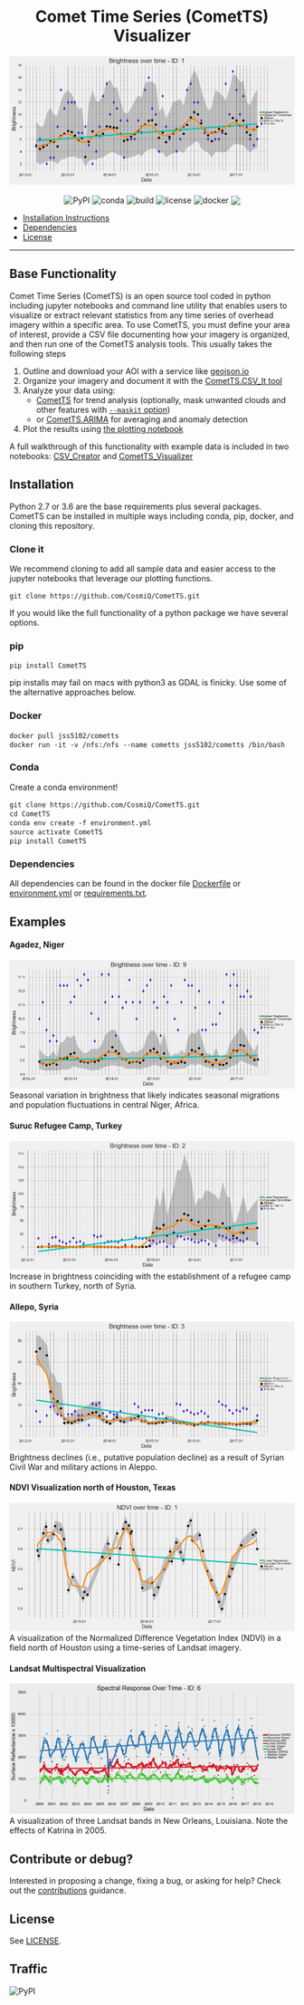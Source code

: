 <h1 align="center">Comet Time Series (CometTS) Visualizer</h1>

![Niamey Time Series Plot](ExamplePlots/Niamey.png)

<p align="center">

<img align="center" src="https://img.shields.io/pypi/v/cometts.svg" alt="PyPI">
<img align="center" src="https://anaconda.org/jshermeyer/cometts/badges/version.svg" alt="conda">   
<img align="center" src="https://travis-ci.com/jshermeyer/CometTS.svg?branch=master" alt="build">
<img align="center" src="https://img.shields.io/github/license/jshermeyer/cometts.svg" alt="license">
<img align="center" src="https://img.shields.io/docker/build/cosmiqworks/cw-eval.svg" alt="docker">
<a href="https://codecov.io/gh/jshermeyer/cometts"><img align="center" src="https://codecov.io/gh/jshermeyer/cometts/branch/master/graph/badge.svg" /></a>
</p>

- [Installation Instructions](#installation-instructions)
- [Dependencies](#dependencies)
- [License](#license)
---


## Base Functionality
Comet Time Series (CometTS) is an open source tool coded in python including jupyter notebooks and command line utility that enables users to visualize or extract relevant statistics from any time series of overhead imagery within a specific area. To use CometTS, you must define your area of interest, provide a CSV file documenting how your imagery is organized, and then run one of the CometTS analysis tools. This usually takes the following steps

1. Outline and download your AOI with a service like [geojson.io](www.geojson.io)
2. Organize your imagery and document it with the [CometTS.CSV_It tool](https://github.com/CosmiQ/CometTS/blob/master/CometTS/CSV_It.py)
3. Analyze your data using:
   - [CometTS](https://github.com/CosmiQ/CometTS/blob/master/CometTS/CometTS.py) for trend analysis  (optionally, mask unwanted clouds and other features with [`--maskit` option](https://github.com/CosmiQ/CometTS/search?l=Python&q=--maskit))
   - or [CometTS.ARIMA](https://github.com/CosmiQ/CometTS/blob/master/CometTS/ARIMA.py) for averaging and anomaly detection
4. Plot the results using [the plotting notebook](Notebooks/Plot_Results.ipynb)

A full walkthrough of this functionality with example data is included in two notebooks: [CSV_Creator](Notebooks/CSV_Creator.ipynb) and [CometTS_Visualizer](Notebooks/CometTS_Visualizer.ipynb)


## Installation
Python 2.7 or 3.6 are the base requirements plus several packages.  CometTS can be installed in multiple ways including conda, pip, docker, and cloning this repository.


### Clone it
We recommend cloning to add all sample data and easier access to the jupyter notebooks that leverage our plotting functions.
```
git clone https://github.com/CosmiQ/CometTS.git
```
If you would like the full functionality of a python package we have several options.

### pip
```
pip install CometTS
```
pip installs may fail on macs with python3 as GDAL is finicky.  Use some of the alternative approaches below.

### Docker
```
docker pull jss5102/cometts
docker run -it -v /nfs:/nfs --name cometts jss5102/cometts /bin/bash 
```

### Conda
Create a conda environment!

```
git clone https://github.com/CosmiQ/CometTS.git
cd CometTS
conda env create -f environment.yml
source activate CometTS
pip install CometTS
```

### Dependencies
All dependencies can be found in the docker file [Dockerfile](./Dockerfile) or
[environment.yml](./environment.yml) or [requirements.txt](./requirements.txt).

## Examples

#### Agadez, Niger
![Agadez Time Series Plot](ExamplePlots/Agadez.png)
Seasonal variation in brightness that likely indicates seasonal migrations and population fluctuations in central Niger, Africa.


#### Suruc Refugee Camp, Turkey
![Suruc Time Series Plot](ExamplePlots/Suruc.png)
Increase in brightness coinciding with the establishment of a refugee camp in southern Turkey, north of Syria.


#### Allepo, Syria
![Allepo Time Series Plot](ExamplePlots/Allepo.png)
Brightness declines (i.e., putative population decline) as a result of Syrian Civil War and military actions in Aleppo.


#### NDVI Visualization north of Houston, Texas
![Allepo Time Series Plot](ExamplePlots/NDVI_3.png)
A visualization of the Normalized Difference Vegetation Index (NDVI) in a field north of Houston using a time-series of Landsat imagery.


#### Landsat Multispectral Visualization
![Landsat Time Series Plot](ExamplePlots/LandsatPlot.png)
A visualization of three Landsat bands in New Orleans, Louisiana.  Note the effects of Katrina in 2005.


## Contribute or debug?
Interested in proposing a change, fixing a bug, or asking for help? Check out the [contributions](https://github.com/CosmiQ/CometTS/blob/master/CONTRIBUTING.MD) guidance.


## License
See [LICENSE](./LICENSE).

## Traffic
![PyPI](https://img.shields.io/pypi/dm/cometts.svg)
